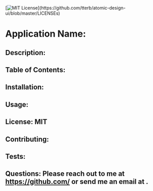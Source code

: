[![MIT License](https://img.shields.io/apm/l/atomic-design-ui.svg?)](https://github.com/tterb/atomic-design-ui/blob/master/LICENSEs) 
  
  # Application Name: 

  ## Description: 
  
  ## Table of Contents: 
  
  ## Installation:  
  
  ## Usage: 
  
  ## License: MIT
  
  ## Contributing: 
  
  ## Tests: 
  
  ## Questions: Please reach out to me at https://github.com/ or send me an email at . 

